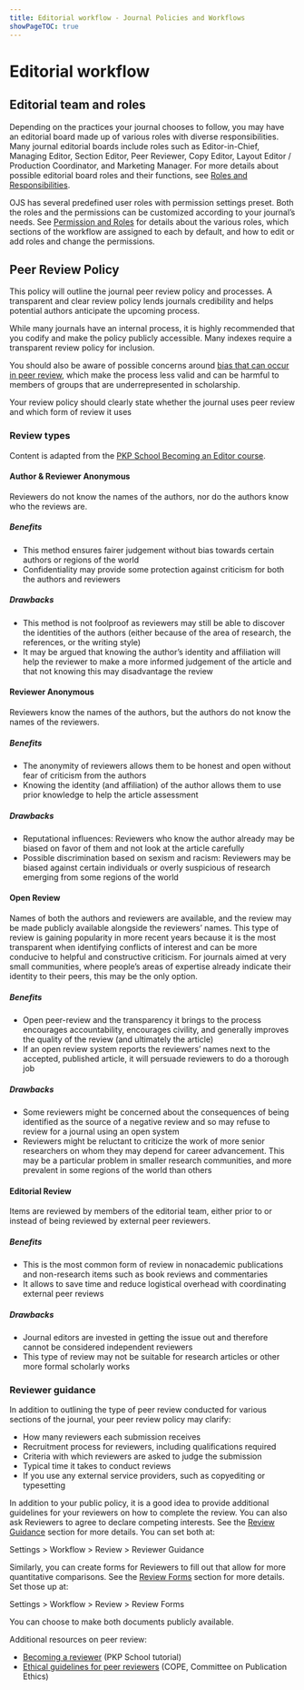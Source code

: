 ```yaml
---
title: Editorial workflow - Journal Policies and Workflows
showPageTOC: true
---
```

# Editorial workflow

## Editorial team and roles

Depending on the practices your journal chooses to follow, you may have an editorial board made up of various roles with diverse responsibilities. Many journal editorial boards include roles such as Editor-in-Chief, Managing Editor, Section Editor, Peer Reviewer, Copy Editor, Layout Editor / Production Coordinator, and Marketing Manager. For more details about possible editorial board roles and their functions, see [Roles and Responsibilities](https://docs.pkp.sfu.ca/student-toolkit/en/journal-admin#roles-and-responsibilities).

OJS has several predefined user roles with permission settings preset. Both the roles and the permissions can be customized according to your journal’s needs. See [Permission and Roles](https://docs.pkp.sfu.ca/learning-ojs/en/users-and-roles#permissions-and-roles) for details about the various roles, which sections of the workflow are assigned to each by default, and how to edit or add roles and change the permissions.

## Peer Review Policy

This policy will outline the journal peer review policy and processes. A transparent and clear review policy lends journals credibility and helps potential authors anticipate the upcoming process.

While many journals have an internal process, it is highly recommended that you codify and make the policy publicly accessible. Many indexes require a transparent review policy for inclusion.

You should also be aware of possible concerns around [bias that can occur in peer review](https://docs.pkp.sfu.ca/student-toolkit/en/editing-peer-review#bias-in-peer-review), which make the process less valid and can be harmful to members of groups that are underrepresented in scholarship.

Your review policy should clearly state whether the journal uses peer review and which form of review it uses

### Review types

Content is adapted from the [PKP School Becoming an Editor course](https://pkpschool.sfu.ca/courses/becoming-an-editor/).

#### Author & Reviewer Anonymous

Reviewers do not know the names of the authors, nor do the authors know who the reviews are.

##### Benefits

- This method ensures fairer judgement without bias towards certain authors or regions of the world
- Confidentiality may provide some protection against criticism for both the authors and reviewers

##### Drawbacks

- This method is not foolproof as reviewers may still be able to discover the identities of the authors (either because of the area of research, the references, or the writing style)
- It may be argued that knowing the author’s identity and affiliation will help the reviewer to make a more informed judgement of the article and that not knowing this may disadvantage the review

#### Reviewer Anonymous

Reviewers know the names of the authors, but the authors do not know the names of the reviewers.

##### Benefits

- The anonymity of reviewers allows them to be honest and open without fear of criticism from the authors
- Knowing the identity (and affiliation) of the author allows them to use prior knowledge to help the article assessment

##### Drawbacks

- Reputational influences: Reviewers who know the author already may be biased on favor of them and not look at the article carefully
- Possible discrimination based on sexism and racism: Reviewers may be biased against certain individuals or overly suspicious of research emerging from some regions of the world
  
#### Open Review

Names of both the authors and reviewers are available, and the review may be made publicly available alongside the reviewers’ names.  This type of review is gaining popularity in more recent years because it is the most transparent when identifying conflicts of interest and can be more conducive to helpful and constructive criticism. For journals aimed at very small communities, where people’s areas of expertise already indicate their identity to their peers, this may be the only option.

##### Benefits

- Open peer-review and the transparency it brings to the process encourages accountability, encourages civility, and generally improves the quality of the review (and ultimately the article)
- If an open review system reports the reviewers’ names next to the accepted, published article, it will persuade reviewers to do a thorough job

##### Drawbacks

- Some reviewers might be concerned about the consequences of being identified as the source of a negative review and so may refuse to review for a journal using an open system
- Reviewers might be reluctant to criticize the work of more senior researchers on whom they may depend for career advancement. This may be a particular problem in smaller research communities, and more prevalent in some regions of the world than others

#### Editorial Review

Items are reviewed by members of the editorial team, either prior to or instead of being reviewed by external peer reviewers.

##### Benefits

- This is the most common form of review in nonacademic publications and non-research items such as book reviews and commentaries
- It allows to save time and reduce logistical overhead with coordinating external peer reviews

##### Drawbacks

- Journal editors are invested in getting the issue out and therefore cannot be considered independent reviewers
- This type of review may not be suitable for research articles or other more formal scholarly works

### Reviewer guidance

In addition to outlining the type of peer review conducted for various sections of the journal, your peer review policy may clarify:

- How many reviewers each submission receives
- Recruitment process for reviewers, including qualifications required
- Criteria with which reviewers are asked to judge the submission
- Typical time it takes to conduct reviews
- If you use any external service providers, such as copyediting or typesetting

In addition to your public policy, it is a good idea to provide additional guidelines for your reviewers on how to complete the review. You can also ask Reviewers to agree to declare competing interests. See the [Review Guidance](https://docs.pkp.sfu.ca/learning-ojs/en/settings-workflow#review-guidance) section for more details. You can set both at:

Settings > Workflow > Review > Reviewer Guidance

Similarly, you can create forms for Reviewers to fill out that allow for more quantitative comparisons. See the [Review Forms](https://docs.pkp.sfu.ca/learning-ojs/en/settings-workflow#review-forms) section for more details. Set those up at:

Settings > Workflow > Review > Review Forms

You can choose to make both documents publicly available.

 Additional resources on peer review:

- [Becoming a reviewer](https://pkpschool.sfu.ca/courses/becoming-a-reviewer/) (PKP School tutorial)
- [Ethical guidelines for peer reviewers](https://publicationethics.org/files/Ethical_Guidelines_For_Peer_Reviewers_2.pdf) (COPE, Committee on Publication Ethics)
